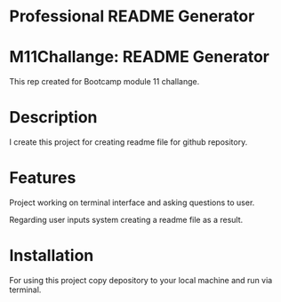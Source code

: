 # Professional README Generator

# M11Challange: README Generator

This rep created for Bootcamp module 11 challange.

# Description

I create this project for creating readme file for github repository.

# Features

Project working on terminal interface and asking questions to user.

Regarding user inputs system creating a readme file as a result.

# Installation

For using this project copy depository to your local machine and run via terminal.
